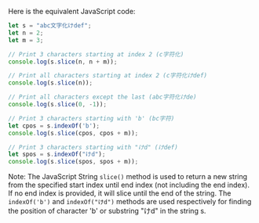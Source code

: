 Here is the equivalent JavaScript code:

```javascript
let s = "abc文字化けdef";
let n = 2;
let m = 3;

// Print 3 characters starting at index 2 (c字符化)
console.log(s.slice(n, n + m));

// Print all characters starting at index 2 (c字符化けdef)
console.log(s.slice(n));

// Print all characters except the last (abc字符化けde)
console.log(s.slice(0, -1));

// Print 3 characters starting with 'b' (bc字符)
let cpos = s.indexOf('b');
console.log(s.slice(cpos, cpos + m));

// Print 3 characters starting with "けd" (けdef)
let spos = s.indexOf("けd");
console.log(s.slice(spos, spos + m));
```
Note: The JavaScript String `slice()` method is used to return a new string from the specified start index until end index (not including the end index). If no end index is provided, it will slice until the end of the string. The `indexOf('b')` and `indexOf("けd")` methods are used respectively for finding the position of character 'b' or substring "けd" in the string s.
